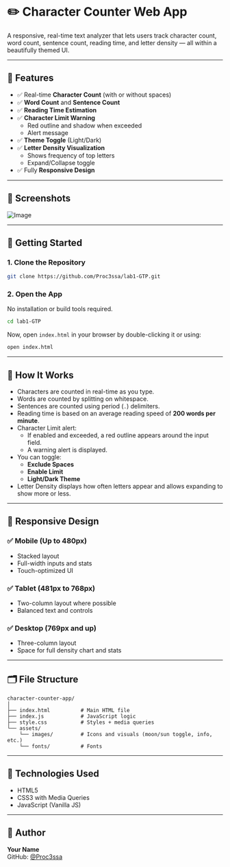 # ✏️ Character Counter Web App

A responsive, real-time text analyzer that lets users track character count, word count, sentence count, reading time, and letter density — all within a beautifully themed UI.

---

## 🌟 Features

- ✅ Real-time **Character Count** (with or without spaces)
- ✅ **Word Count** and **Sentence Count**
- ✅ **Reading Time Estimation**
- ✅ **Character Limit Warning**
  - Red outline and shadow when exceeded
  - Alert message
- ✅ **Theme Toggle** (Light/Dark)
- ✅ **Letter Density Visualization**
  - Shows frequency of top letters
  - Expand/Collapse toggle
- ✅ Fully **Responsive Design**

---

## 📸 Screenshots

![Image](./assets/imagespreview.jpg)

---

## 🚀 Getting Started

### 1. Clone the Repository

```bash
git clone https://github.com/Proc3ssa/lab1-GTP.git
```

### 2. Open the App

No installation or build tools required.

```bash
cd lab1-GTP
```

Now, open `index.html` in your browser by double-clicking it or using:

```bash
open index.html
```

---

## 🧠 How It Works

- Characters are counted in real-time as you type.
- Words are counted by splitting on whitespace.
- Sentences are counted using period (`.`) delimiters.
- Reading time is based on an average reading speed of **200 words per minute**.
- Character Limit alert:
  - If enabled and exceeded, a red outline appears around the input field.
  - A warning alert is displayed.
- You can toggle:
  - **Exclude Spaces**
  - **Enable Limit**
  - **Light/Dark Theme**
- Letter Density displays how often letters appear and allows expanding to show more or less.

---

## 📱 Responsive Design

### ✅ Mobile (Up to 480px)

- Stacked layout
- Full-width inputs and stats
- Touch-optimized UI

### ✅ Tablet (481px to 768px)

- Two-column layout where possible
- Balanced text and controls

### ✅ Desktop (769px and up)

- Three-column layout
- Space for full density chart and stats

---

## 🗂️ File Structure

```
character-counter-app/
│
├── index.html          # Main HTML file
├── index.js            # JavaScript logic
├── style.css           # Styles + media queries
└── assets/
    └── images/         # Icons and visuals (moon/sun toggle, info, etc.)
    └── fonts/          # Fonts
```

---

## 🧪 Technologies Used

- HTML5
- CSS3 with Media Queries
- JavaScript (Vanilla JS)

---

## 🙌 Author

**Your Name**  
GitHub: [@Proc3ssa](https://github.com/Proc3ssa)

